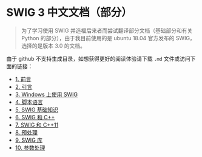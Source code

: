 # SWIG 3 中文文档（部分）

> 为了学习使用 SWIG 并造福后来者而尝试翻译部分文档（基础部分和有关 Python 的部分），由于我目前使用的是 ubuntu 18.04 官方发布的 SWIG，选择的是版本 3.0 的文档。

由于 github 不支持生成目录，如想获得更好的阅读体验请下载 `.md` 文件或访问下面的链接：

* [1. 前言](https://www.cnblogs.com/xuruilong100/p/11908878.html)
* [2. 引言](https://www.cnblogs.com/xuruilong100/p/11913883.html)
* [3. Windows 上使用 SWIG](https://www.cnblogs.com/xuruilong100/p/11913911.html)
* [4. 脚本语言](https://www.cnblogs.com/xuruilong100/p/11913991.html)
* [5. SWIG 基础知识](https://www.cnblogs.com/xuruilong100/p/11992715.html)
* [6. SWIG 和 C++](https://www.cnblogs.com/xuruilong100/p/12046048.html)
* [7. SWIG 和 C++11](https://www.cnblogs.com/xuruilong100/p/12088685.html)
* [8. 预处理](https://www.cnblogs.com/xuruilong100/p/12111172.html)
* [9. SWIG 库](https://www.cnblogs.com/xuruilong100/p/12269766.html)
* [10. 参数处理](https://www.cnblogs.com/xuruilong100/p/12327198.html)
